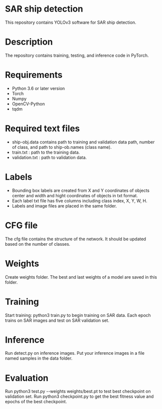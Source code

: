 # SAR ship detection
This repository contains YOLOv3 software for SAR ship detection.
# Description
The repository contains training, testing, and inference code in PyTorch. 
# Requirements
* Python 3.6 or later version
* Torch
* Numpy
* OpenCV-Python
* tqdm
# Required text files
* ship-obj.data contains path to training and validation data path, number of class, and path to ship-ob.names (class name).
* train.txt : path to the training data.
* validation.txt : path to validation data.
# Labels
* Bounding box labels are created from X and Y coordinates of objects center and width and hight coordinates of objects in txt format.
* Each label txt file has five columns including class index, X, Y, W, H.
* Labels and image files are placed in the same folder.
# CFG file
The cfg file contains the structure of the network. It should be updated based on the number of classes.
# Weights
Create weights folder. The best and last weights of a model are saved in this folder.
# Training
Start training: python3 train.py to begin training on SAR data. Each epoch trains on SAR images and test on SAR validation set.
# Inference
Run detect.py on inference images. Put your inference images in a file named samples in the data folder.
# Evaluation
Run python3 test.py --weights weights/best.pt to test best checkpoint on validation set.
Run python3 checkpoint.py to get the best fitness value and epochs of the best checkpoint.
